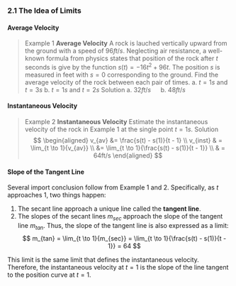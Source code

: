 ### 2.1 The Idea of Limits

#### Average Velocity

>Example 1
**Average Velocity**
A rock is lauched vertically upward from the ground with a speed of $96ft/s$. Neglecting air resistance, a well-known formula from physics states that position of the rock after $t$ seconds is give by the function $s(t) = -16t^2 + 96t$. The position $s$ is measured in feet with $s=0$ corresponding to the ground. Find the average velocity of the rock between each pair of times.
a. $t=1s$ and $t=3s$
b. $t=1s$ and $t=2s$
>Solution
a. $32ft/s$ &emsp; b. $48ft/s$

#### Instantaneous Velocity

>Example 2
**Instantaneous Velocity**
Estimate the instantaneous velocity of the rock in Example 1 at the single point $t = 1s$.
>Solution
$$
\begin{aligned}
v_{av} &= \frac{s(t) - s(1)}{t - 1} \\
v_{inst} & = \lim_{t \to 1}{v_{av}} \\
&= \lim_{t \to 1}{\frac{s(t) - s(1)}{t - 1}} \\
& = 64ft/s
\end{aligned}
$$

#### Slope of the Tangent Line
Several import conclusion follow from Example 1 and 2. Specifically, as $t$ approaches 1, two things happen:
1. The secant line approach a unique line called the **tangent line**.
2. The slopes of the secant lines $m_{sec}$ approach the slope of the tangent line $m_{tan}$. Thus, the slope of the tangent line is also expressed as a limit:
$$
m_{tan} = \lim_{t \to 1}{m_{sec}} = \lim_{t \to 1}{\frac{s(t) - s(1)}{t - 1}} = 64
$$

This limit is the same limit that defines the instantaneous velocity. Therefore, the instantaneous velocity at $t=1$ is the slope of the line tangent to the position curve at $t=1$.
